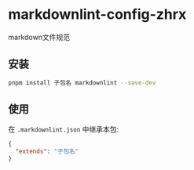 # markdownlint-config-zhrx

markdown文件规范

## 安装

```bash
pnpm install 子包名 markdownlint --save-dev
```

## 使用

在 `.markdownlint.json` 中继承本包:

```json
{
  "extends": "子包名"
}
```
